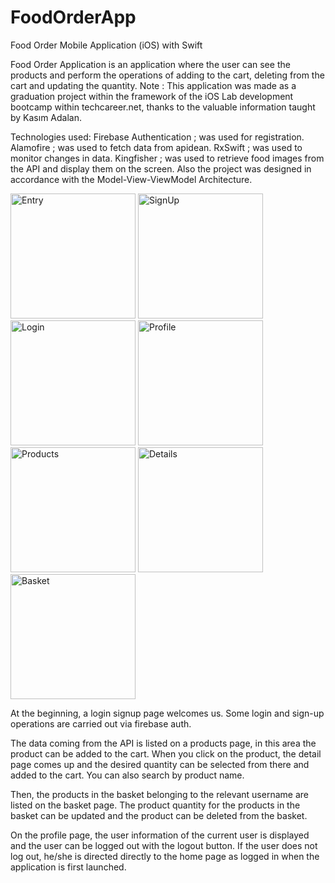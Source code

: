 # FoodOrderApp
Food Order Mobile Application (iOS) with Swift

Food Order Application is an application where the user can see the products and perform the operations of adding to the cart, deleting from the cart and updating the quantity.
Note : This application was made as a graduation project within the framework of the iOS Lab development bootcamp within techcareer.net, thanks to the valuable information taught by Kasım Adalan.

Technologies used:
Firebase Authentication ; was used for registration.
Alamofire ; was used to fetch data from apidean.
RxSwift ; was used to monitor changes in data.
Kingfisher ; was used to retrieve food images from the API and display them on the screen. Also the project was designed in accordance with the Model-View-ViewModel Architecture.

<img width="200" alt="Entry" src="https://github.com/umutbrnc/FoodOrderApp/assets/117451508/3c40c4be-cd4a-443c-b780-27b23b707274">
<img width="200" alt="SignUp" src="https://github.com/umutbrnc/FoodOrderApp/assets/117451508/f842d723-65b4-4dfa-b40d-477edf7ffa57">
<img width="200" alt="Login" src="https://github.com/umutbrnc/FoodOrderApp/assets/117451508/dfd2c836-6aae-4c84-a5ee-c83f8311b1e2">
<img width="200" alt="Profile" src="https://github.com/umutbrnc/FoodOrderApp/assets/117451508/ec1ff37d-1678-4446-8e17-8fa53ff87262">
<img width="200" alt="Products" src="https://github.com/umutbrnc/FoodOrderApp/assets/117451508/a29ceaab-0ef6-446f-9dd7-3a06cfb80cc1">
<img width="200" alt="Details" src="https://github.com/umutbrnc/FoodOrderApp/assets/117451508/8d412ce1-391b-46c6-9338-351407afa851">
<img width="200" alt="Basket" src="https://github.com/umutbrnc/FoodOrderApp/assets/117451508/ece3ed78-9329-4691-a983-1da0f5c78add">

At the beginning, a login signup page welcomes us. Some login and sign-up operations are carried out via firebase auth.

 The data coming from the API is listed on a products page, in this area the product can be added to the cart. When you click on the product, the detail page comes up and the desired quantity can be selected from there and added to the cart. You can also search by product name.

Then, the products in the basket belonging to the relevant username are listed on the basket page. The product quantity for the products in the basket can be updated and the product can be deleted from the basket.

On the profile page, the user information of the current user is displayed and the user can be logged out with the logout button. If the user does not log out, he/she is directed directly to the home page as logged in when the application is first launched.
